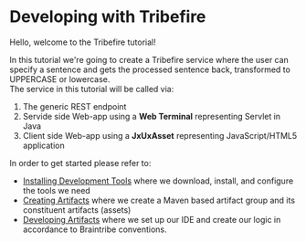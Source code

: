 # Developing with Tribefire
Hello, welcome to the Tribefire tutorial!  

In this tutorial we're going to create a Tribefire service where the user can specify a sentence and gets the processed sentence back, transformed to UPPERCASE or lowercase.  
The service in this tutorial will be called via:
1. The generic REST endpoint
2. Servide side Web-app using a __Web Terminal__ representing Servlet in Java
3. Client side Web-app using a __JxUxAsset__ representing JavaScript/HTML5 application

In order to get started please refer to:

* [Installing Development Tools](components.md) where we download, install, and configure the tools we need
* [Creating Artifacts](creating_artifacts.md) where we create a Maven based artifact group and its constituent artifacts (assets)
* [Developing Artifacts](developing_artifacts.md) where we set up our IDE and create our logic in accordance to Braintribe conventions.
